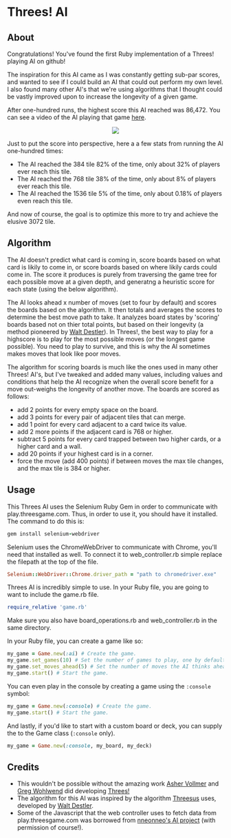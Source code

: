 # Threes! AI

## About

Congratulations! You've found the first Ruby implementation of a Threes! playing AI on github!

The inspiration for this AI came as I was constantly getting sub-par scores, and wanted to see if I could build an AI that could out perform my own level. I also found many other AI's that we're using algorithms that I thought could be vastly improved upon to increase the longevity of a given game.

After one-hundred runs, the highest score this AI reached was 86,472. You can see a video of the AI playing that game [here](https://www.youtube.com/watch?v=BYqph34Sdos).

<p align="center">
  <img src="http://i64.tinypic.com/r89hdl.jpg"/>
</p>

Just to put the score into perspective, here a a few stats from running the AI one-hundred times:

* The AI reached the 384 tile 82% of the time, only about 32% of players ever reach this tile.
* The AI reached the 768 tile 38% of the time, only about 8% of players ever reach this tile.
* The AI reached the 1536 tile 5% of the time, only about 0.18% of players even reach this tile.

And now of course, the goal is to optimize this more to try and achieve the elusive 3072 tile.

## Algorithm

The AI doesn't predict what card is coming in, score boards based on what card is likily to come in, or score boards based on where likily cards could come in. The score it produces is purely from traversing the game tree for each possible move at a given depth, and generatng a heuristic score for each state (using the below algorithm).

The AI looks ahead x number of moves (set to four by default) and scores the boards based on the algorithm. It then totals and averages the scores to determine the best move path to take. It analyzes board states by 'scoring' boards based not on thier total points, but based on their longevity (a method pioneered by [Walt Destler](https://github.com/waltdestler)). In Threes!, the best way to play for a highscore is to play for the most possible moves (or the longest game possible). You need to play to survive, and this is why the AI sometimes makes moves that look like poor moves.

The algorithm for scoring boards is much like the ones used in many other Threes! AI's, but I've tweaked and added many values, including values and conditions that help the AI recognize when the overall score benefit for a move out-weighs the longevity of another move. The boards are scored as follows:

+ add 2 points for every empty space on the board.
+ add 3 points for every pair of adjacent tiles that can merge.
+ add 1 point for every card adjacent to a card twice its value.
+ add 2 more points if the adjacent card is 768 or higher.
+ subtract 5 points for every card trapped between two higher cards, or a higher card and a wall.
+ add 20 points if your highest card is in a corner.
+ force the move (add 400 points) if between moves the max tile changes, and the max tile is 384 or higher.

## Usage

This Threes AI uses the Selenium Ruby Gem in order to communicate with play.threesgame.com. Thus, in order to use it, you should have it installed. The command to do this is:

```ruby
gem install selenium-webdriver
```

Selenium uses the ChromeWebDriver to communicate with Chrome, you'll need that installed as well. To connect it to web_controller.rb simple replace the filepath at the top of the file.

```ruby
Selenium::WebDriver::Chrome.driver_path = "path to chromedriver.exe"
```

Threes AI is incredibly simple to use. In your Ruby file, you are going to want to include the game.rb file.

```ruby
require_relative 'game.rb'
```

Make sure you also have board_operations.rb and web_controller.rb in the same directory.

In your Ruby file, you can create a game like so:

```ruby
my_game = Game.new(:ai) # Create the game.
my_game.set_games(10) # Set the number of games to play, one by default.
my_game.set_moves_ahead(5) # Set the number of moves the AI thinks ahead, four by default.
my_game.start() # Start the game.
```

You can even play in the console by creating a game using the ```:console``` symbol:

```ruby
my_game = Game.new(:console) # Create the game.
my_game.start() # Start the game.
```

And lastly, if you'd like to start with a custom board or deck, you can supply the to the Game class (```:console``` only).

```ruby
my_game = Game.new(:console, my_board, my_deck)
```

## Credits

 * This wouldn't be possible without the amazing work [Asher Vollmer](https://twitter.com/AsherVo) and [Greg Wohlwend](https://twitter.com/aeiowu) did developing [Threes!](http://asherv.com/threes/)
 * The algorithm for this AI was inspired by the algorithm [Threesus](https://github.com/waltdestler/Threesus) uses, developed by [Walt Destler](https://github.com/waltdestler).
 * Some of the Javascript that the web controller uses to fetch data from play.threesgame.com was borrowed from [nneonneo's AI project](https://github.com/nneonneo/threes-ai) (with permission of course!).
